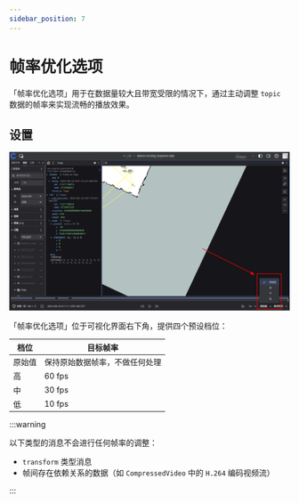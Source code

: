 ```yaml
---
sidebar_position: 7
---
```


# 帧率优化选项

「帧率优化选项」用于在数据量较大且带宽受限的情况下，通过主动调整 `topic` 数据的帧率来实现流畅的播放效果。

## 设置

![帧率设置界面](./img/4-6-frame-settings.png)

「帧率优化选项」位于可视化界面右下角，提供四个预设档位：

| 档位   | 目标帧率                       |
| ------ | ------------------------------ |
| 原始值 | 保持原始数据帧率，不做任何处理 |
| 高     | 60 fps                         |
| 中     | 30 fps                         |
| 低     | 10 fps                         |

:::warning

以下类型的消息不会进行任何帧率的调整：

- `transform` 类型消息
- 帧间存在依赖关系的数据（如 `CompressedVideo` 中的 `H.264` 编码视频流）

:::